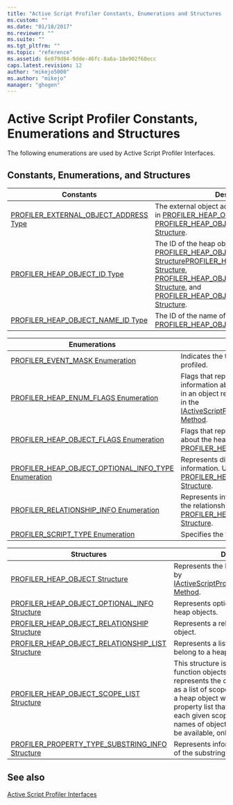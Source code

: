 ```yaml
---
title: "Active Script Profiler Constants, Enumerations and Structures | Microsoft Docs"
ms.custom: ""
ms.date: "01/18/2017"
ms.reviewer: ""
ms.suite: ""
ms.tgt_pltfrm: ""
ms.topic: "reference"
ms.assetid: 6e079d84-9dde-46fc-8a6a-18e902f60ecc
caps.latest.revision: 12
author: "mikejo5000"
ms.author: "mikejo"
manager: "ghogen"
---
```

# Active Script Profiler Constants, Enumerations and Structures
The following enumerations are used by Active Script Profiler Interfaces.  
  
## Constants, Enumerations, and Structures  
  
|Constants|Description|  
|---------------|-----------------|  
|[PROFILER_EXTERNAL_OBJECT_ADDRESS Type](../../winscript/reference/profiler-external-object-address-type.md)|The external object address of the profiler. Used in [PROFILER_HEAP_OBJECT Structure](../../winscript/reference/profiler-heap-object-structure.md) and [PROFILER_HEAP_OBJECT_RELATIONSHIP Structure](../../winscript/reference/profiler-heap-object-relationship-structure.md).|  
|[PROFILER_HEAP_OBJECT_ID Type](../../winscript/reference/profiler-heap-object-id-type.md)|The ID of the heap object. Used in [PROFILER_HEAP_OBJECT Structure](../../winscript/reference/profiler-heap-object-structure.md)[PROFILER_HEAP_OBJECT_SCOPE_LIST Structure](../../winscript/reference/profiler-heap-object-scope-list-structure.md), [PROFILER_HEAP_OBJECT_OPTIONAL_INFO Structure](../../winscript/reference/profiler-heap-object-optional-info-structure.md), and [PROFILER_HEAP_OBJECT_RELATIONSHIP Structure](../../winscript/reference/profiler-heap-object-relationship-structure.md).|  
|[PROFILER_HEAP_OBJECT_NAME_ID Type](../../winscript/reference/profiler-heap-object-name-id-type.md)|The ID of the name of the heap object. Used in [PROFILER_HEAP_OBJECT Structure](../../winscript/reference/profiler-heap-object-structure.md).|  
  
|Enumerations|Description|  
|------------------|-----------------|  
|[PROFILER_EVENT_MASK Enumeration](../../winscript/reference/profiler-event-mask-enumeration.md)|Indicates the types of events that should be profiled.|  
|[PROFILER_HEAP_ENUM_FLAGS Enumeration](../../winscript/reference/profiler-heap-enum-flags-enumeration.md)|Flags that represent whether extra information about a heap object pointed to in an object relationship is exposed. Used in the [IActiveScriptProfilerControl5::EnumHeap2 Method](../../winscript/reference/iactivescriptprofilercontrol5-enumheap2-method.md).|  
|[PROFILER_HEAP_OBJECT_FLAGS Enumeration](../../winscript/reference/profiler-heap-object-flags-enumeration.md)|Flags that represent basic information about the heap object. Used in the [PROFILER_HEAP_OBJECT Structure](../../winscript/reference/profiler-heap-object-structure.md).|  
|[PROFILER_HEAP_OBJECT_OPTIONAL_INFO_TYPE Enumeration](../../winscript/reference/profiler-heap-object-optional-info-type-enumeration.md)|Represents different types of optional information. Used in [PROFILER_HEAP_OBJECT_OPTIONAL_INFO Structure](../../winscript/reference/profiler-heap-object-optional-info-structure.md).|  
|[PROFILER_RELATIONSHIP_INFO Enumeration](../../winscript/reference/profiler-relationship-info-enumeration.md)|Represents information about the object in the relationship. Used in [PROFILER_HEAP_OBJECT_RELATIONSHIP Structure](../../winscript/reference/profiler-heap-object-relationship-structure.md).|  
|[PROFILER_SCRIPT_TYPE Enumeration](../../winscript/reference/profiler-script-type-enumeration.md)|Specifies the type of script.|  
  
|Structures|Description|  
|----------------|-----------------|  
|[PROFILER_HEAP_OBJECT Structure](../../winscript/reference/profiler-heap-object-structure.md)|Represents the heap objects gathered by [IActiveScriptProfilerControl3::EnumHeap Method](../../winscript/reference/iactivescriptprofilercontrol3-enumheap-method.md).|  
|[PROFILER_HEAP_OBJECT_OPTIONAL_INFO Structure](../../winscript/reference/profiler-heap-object-optional-info-structure.md)|Represents optional information about heap objects.|  
|[PROFILER_HEAP_OBJECT_RELATIONSHIP Structure](../../winscript/reference/profiler-heap-object-relationship-structure.md)|Represents a relationship of a heap object.|  
|[PROFILER_HEAP_OBJECT_RELATIONSHIP_LIST Structure](../../winscript/reference/profiler-heap-object-relationship-list-structure.md)|Represents a list of relationships that belong to a heap object.|  
|[PROFILER_HEAP_OBJECT_SCOPE_LIST Structure](../../winscript/reference/profiler-heap-object-scope-list-structure.md)|This structure is associated with function objects only. The scope list represents the closure for the function as a list of scopes where each scope is a heap object with an associated property list that represents variables in each given scope. In some cases, the names of objects in that scope might not be available, only their ids.|  
|[PROFILER_PROPERTY_TYPE_SUBSTRING_INFO Structure](../../winscript/reference/profiler-property-type-substring-info-structure.md)|Represents information about the type of the substring.|  
  
## See also  
 [Active Script Profiler Interfaces](../../winscript/reference/active-script-profiler-interfaces.md)